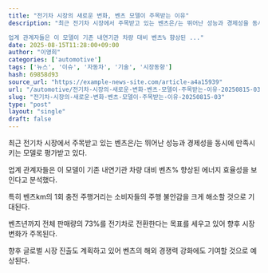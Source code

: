 ```yaml
---
title: "전기차 시장의 새로운 변화, 벤츠 모델이 주목받는 이유"
description: "최근 전기차 시장에서 주목받고 있는 벤츠은/는 뛰어난 성능과 경제성을 동시에 만족시키는 모델로 평가받고 있다.

업계 관계자들은 이 모델이 기존 내연기관 차량 대비 벤츠% 향상된 ..."
date: 2025-08-15T11:28:00+09:00
author: "이영희"
categories: ['automotive']
tags: ['뉴스', '이슈', '자동차', '기술', '시장동향']
hash: 69858d93
source_url: "https://example-news-site.com/article-a4a15939"
url: "/automotive/전기차-시장의-새로운-변화-벤츠-모델이-주목받는-이유-20250815-03/"
slug: "전기차-시장의-새로운-변화-벤츠-모델이-주목받는-이유-20250815-03"
type: "post"
layout: "single"
draft: false
---
```


최근 전기차 시장에서 주목받고 있는 벤츠은/는 뛰어난 성능과 경제성을 동시에 만족시키는 모델로 평가받고 있다.

업계 관계자들은 이 모델이 기존 내연기관 차량 대비 벤츠% 향상된 에너지 효율성을 보인다고 분석했다.

특히 벤츠km의 1회 충전 주행거리는 소비자들의 주행 불안감을 크게 해소할 것으로 기대된다.

벤츠년까지 전체 판매량의 73%를 전기차로 전환한다는 목표를 세우고 있어 향후 시장 변화가 주목된다.

향후 글로벌 시장 진출도 계획하고 있어 벤츠의 해외 경쟁력 강화에도 기여할 것으로 예상된다.
